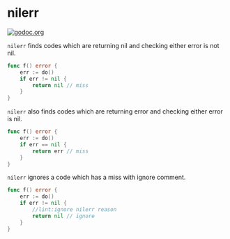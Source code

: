 # nilerr

[![godoc.org][godoc-badge]][godoc]

`nilerr` finds codes which are returning nil and checking either error is not nil.

```go
func f() error {
	err := do()
	if err != nil {
		return nil // miss
	}
}
```

`nilerr` also finds codes which are returning error and checking either error is nil.

```go
func f() error {
	err := do()
	if err == nil {
		return err // miss
	}
}
```

`nilerr` ignores a code which has a miss with ignore comment.

```go
func f() error {
	err := do()
	if err != nil {
		//lint:ignore nilerr reason
		return nil // ignore
	}
}
```

<!-- links -->
[godoc]: https://godoc.org/github.com/gostaticanalysis/nilerr
[godoc-badge]: https://img.shields.io/badge/godoc-reference-4F73B3.svg?style=flat-square&label=%20godoc.org


